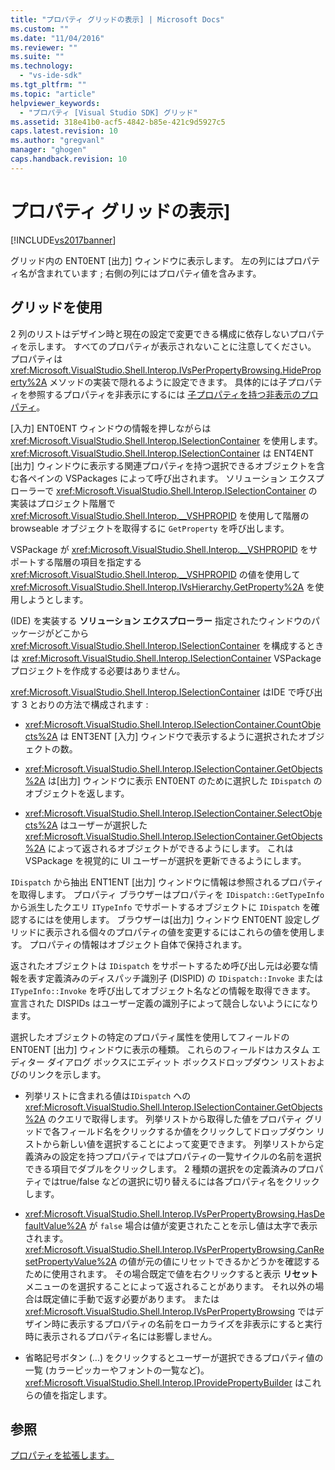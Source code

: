 ```yaml
---
title: "プロパティ グリッドの表示] | Microsoft Docs"
ms.custom: ""
ms.date: "11/04/2016"
ms.reviewer: ""
ms.suite: ""
ms.technology: 
  - "vs-ide-sdk"
ms.tgt_pltfrm: ""
ms.topic: "article"
helpviewer_keywords: 
  - "プロパティ [Visual Studio SDK] グリッド"
ms.assetid: 318e41b0-acf5-4842-b85e-421c9d5927c5
caps.latest.revision: 10
ms.author: "gregvanl"
manager: "ghogen"
caps.handback.revision: 10
---
```

# プロパティ グリッドの表示]
[!INCLUDE[vs2017banner](../../code-quality/includes/vs2017banner.md)]

グリッド内の ENT0ENT \[出力\] ウィンドウに表示します。  左の列にはプロパティ名が含まれています ; 右側の列にはプロパティ値を含みます。  
  
## グリッドを使用  
 2 列のリストはデザイン時と現在の設定で変更できる構成に依存しないプロパティを示します。  すべてのプロパティが表示されないことに注意してください。  プロパティは<xref:Microsoft.VisualStudio.Shell.Interop.IVsPerPropertyBrowsing.HideProperty%2A> メソッドの実装で隠れるように設定できます。  具体的には子プロパティを参照するプロパティを非表示にするには [子プロパティを持つ非表示のプロパティ](../../misc/hiding-properties-that-have-child-properties.md)。  
  
 \[入力\] ENT0ENT ウィンドウの情報を押しながらは<xref:Microsoft.VisualStudio.Shell.Interop.ISelectionContainer> を使用します。  <xref:Microsoft.VisualStudio.Shell.Interop.ISelectionContainer> は ENT4ENT \[出力\] ウィンドウに表示する関連プロパティを持つ選択できるオブジェクトを含む各ペインの VSPackages によって呼び出されます。  ソリューション エクスプローラーで <xref:Microsoft.VisualStudio.Shell.Interop.ISelectionContainer> の実装はプロジェクト階層で <xref:Microsoft.VisualStudio.Shell.Interop.__VSHPROPID> を使用して階層の browseable オブジェクトを取得するに `GetProperty` を呼び出します。  
  
 VSPackage が <xref:Microsoft.VisualStudio.Shell.Interop.__VSHPROPID> をサポートする階層の項目を指定する <xref:Microsoft.VisualStudio.Shell.Interop.__VSHPROPID> の値を使用して <xref:Microsoft.VisualStudio.Shell.Interop.IVsHierarchy.GetProperty%2A> を使用しようとします。  
  
 \(IDE\) を実装する  **ソリューション エクスプローラー**  指定されたウィンドウのパッケージがどこから <xref:Microsoft.VisualStudio.Shell.Interop.ISelectionContainer> を構成するときは <xref:Microsoft.VisualStudio.Shell.Interop.ISelectionContainer> VSPackage プロジェクトを作成する必要はありません。  
  
 <xref:Microsoft.VisualStudio.Shell.Interop.ISelectionContainer> はIDE で呼び出す 3 とおりの方法で構成されます :  
  
-   <xref:Microsoft.VisualStudio.Shell.Interop.ISelectionContainer.CountObjects%2A> は ENT3ENT \[入力\] ウィンドウで表示するように選択されたオブジェクトの数。  
  
-   <xref:Microsoft.VisualStudio.Shell.Interop.ISelectionContainer.GetObjects%2A> は\[出力\] ウィンドウに表示 ENT0ENT のために選択した `IDispatch` のオブジェクトを返します。  
  
-   <xref:Microsoft.VisualStudio.Shell.Interop.ISelectionContainer.SelectObjects%2A> はユーザーが選択した <xref:Microsoft.VisualStudio.Shell.Interop.ISelectionContainer.GetObjects%2A> によって返されるオブジェクトができるようにします。  これはVSPackage を視覚的に UI ユーザーが選択を更新できるようにします。  
  
 `IDispatch` から抽出 ENT1ENT \[出力\] ウィンドウに情報は参照されるプロパティを取得します。  プロパティ ブラウザーはプロパティを `IDispatch::GetTypeInfo` から派生したクエリ `ITypeInfo` でサポートするオブジェクトに `IDispatch` を確認するにはを使用します。  ブラウザーは\[出力\] ウィンドウ ENT0ENT 設定しグリッドに表示される個々のプロパティの値を変更するにはこれらの値を使用します。  プロパティの情報はオブジェクト自体で保持されます。  
  
 返されたオブジェクトは `IDispatch` をサポートするため呼び出し元は必要な情報を表す定義済みのディスパッチ識別子 \(DISPID\) の `IDispatch::Invoke` または `ITypeInfo::Invoke` を呼び出してオブジェクト名などの情報を取得できます。  宣言された DISPIDs はユーザー定義の識別子によって競合しないようにになります。  
  
 選択したオブジェクトの特定のプロパティ属性を使用してフィールドの ENT0ENT \[出力\] ウィンドウに表示の種類。  これらのフィールドはカスタム エディター ダイアログ ボックスにエディット ボックスドロップダウン リストおよびのリンクを示します。  
  
-   列挙リストに含まれる値は`IDispatch` への <xref:Microsoft.VisualStudio.Shell.Interop.ISelectionContainer.GetObjects%2A> のクエリで取得します。  列挙リストから取得した値をプロパティ グリッドで各フィールド名をクリックするか値をクリックしてドロップダウン リストから新しい値を選択することによって変更できます。  列挙リストから定義済みの設定を持つプロパティではプロパティの一覧サイクルの名前を選択できる項目でダブルをクリックします。  2 種類の選択をの定義済みのプロパティではtrue\/false などの選択に切り替えるには各プロパティ名をクリックします。  
  
-   <xref:Microsoft.VisualStudio.Shell.Interop.IVsPerPropertyBrowsing.HasDefaultValue%2A> が `false` 場合は値が変更されたことを示し値は太字で表示されます。  <xref:Microsoft.VisualStudio.Shell.Interop.IVsPerPropertyBrowsing.CanResetPropertyValue%2A> の値が元の値にリセットできるかどうかを確認するために使用されます。  その場合既定で値を右クリックすると表示  **リセット**  メニューのを選択することによって返されることがあります。  それ以外の場合は既定値に手動で返す必要があります。  または <xref:Microsoft.VisualStudio.Shell.Interop.IVsPerPropertyBrowsing> ではデザイン時に表示するプロパティの名前をローカライズを非表示にすると実行時に表示されるプロパティ名には影響しません。  
  
-   省略記号ボタン \(...\) をクリックするとユーザーが選択できるプロパティ値の一覧 \(カラーピッカーやフォントの一覧など\)。  <xref:Microsoft.VisualStudio.Shell.Interop.IProvidePropertyBuilder> はこれらの値を指定します。  
  
## 参照  
 [プロパティを拡張します。](../../extensibility/internals/extending-properties.md)